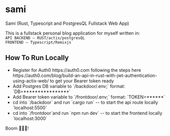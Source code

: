# sami
Sami (Rust, Typescript and PostgresQL Fullstack Web App)

This is a fullstack personal blog application for myself written in: <br/>
```API BACKEND – RUST/actix/postgresQL```<br/>
```FRONTEND — Typescript/Remixjs```


<h2>How To Run Locally</h2>
<ul>
  <li>Register for Auth0 https://auth0.com following the steps here https://auth0.com/blog/build-an-api-in-rust-with-jwt-authentication-using-actix-web/ to get your Bearer token ready</li>
  <li>Add Postgres DB variable to `/backdoor/.env;` format: `DB=****************`</li>
  <li>Add Bearer token variable to `/frontdoor/.env;` format: `TOKEN=******`</li>
  <li>cd into `/backdoor` and run `cargo run` -- to start the api route locally `localhost:5500`</li>
  <li>cd into `/frontdoor`and run `npm run dev` -- to start the frontend locally `localhost:3000`</li>
 </ul>
 
 
Boom 🚀🚀🚀!

